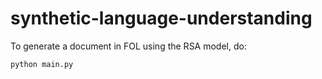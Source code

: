 # synthetic-language-understanding

To generate a document in FOL using the RSA model, do:
```shell
python main.py
```
